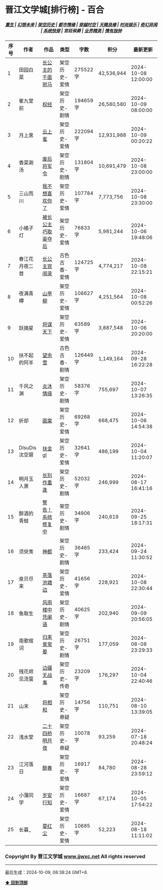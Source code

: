 # 晋江文学城[排行榜] - 百合

<h5 align="center">
	<a href="https://github.com/dev-chenxing/jjwxc-charts/blob/main/重生.md">重生</a> |
	<a href="https://github.com/dev-chenxing/jjwxc-charts/blob/main/幻想未来.md">幻想未来</a> |
	<a href="https://github.com/dev-chenxing/jjwxc-charts/blob/main/架空历史.md">架空历史</a> |
	<a href="https://github.com/dev-chenxing/jjwxc-charts/blob/main/都市情缘.md">都市情缘</a> |
	<a href="https://github.com/dev-chenxing/jjwxc-charts/blob/main/README.md">穿越时空</a> |
	<a href="https://github.com/dev-chenxing/jjwxc-charts/blob/main/天赐良缘.md">天赐良缘</a> |
	<a href="https://github.com/dev-chenxing/jjwxc-charts/blob/main/时尚娱乐.md">时尚娱乐</a> |
	<a href="https://github.com/dev-chenxing/jjwxc-charts/blob/main/奇幻异闻.md">奇幻异闻</a> |
	<a href="https://github.com/dev-chenxing/jjwxc-charts/blob/main/系统快穿.md">系统快穿</a> |
	<b>宫廷侯爵</b> |
	<a href="https://github.com/dev-chenxing/jjwxc-charts/blob/main/业界精英.md">业界精英</a> |
	<a href="https://github.com/dev-chenxing/jjwxc-charts/blob/main/情有独钟.md">情有独钟</a>
</h5>

| 序号 | 作者 | 作品 | 类型 | 字数 | 积分 | 最新更新 | 
|-----|------|------|-----|------|------|---------|
| 1 | 田园白菜 | [长公主的千面驸马](https://www.jjwxc.net/onebook.php?novelid=8285294) | 架空历史-爱情 | 275522字 | 42,536,944 | 2024-10-08 12:00:00 | 
| 2 | 崔九堂前 | [权经](https://www.jjwxc.net/onebook.php?novelid=4142657) | 架空历史-剧情 | 194659字 | 26,580,580 | 2024-10-09 08:00:00 | 
| 3 | 月上黑 | [云上雀](https://www.jjwxc.net/onebook.php?novelid=9049619) | 架空历史-爱情 | 222094字 | 12,931,988 | 2024-10-09 00:20:22 | 
| 4 | 香菜涮汤 | [废后将军令](https://www.jjwxc.net/onebook.php?novelid=6200380) | 架空历史-剧情 | 131804字 | 10,691,479 | 2024-10-08 23:00:00 | 
| 5 | 三山而川 | [我不想喜欢你了](https://www.jjwxc.net/onebook.php?novelid=8766133) | 架空历史-爱情 | 107784字 | 7,773,756 | 2024-10-08 23:30:00 | 
| 6 | 小橘子灯 | [被长公主巧取豪夺后](https://www.jjwxc.net/onebook.php?novelid=9063041) | 架空历史-爱情 | 76833字 | 5,981,244 | 2024-10-06 19:48:06 | 
| 7 | 春江花月夜二首 | [长公主宫闱录](https://www.jjwxc.net/onebook.php?novelid=9152946) | 古色古香-爱情 | 124725字 | 4,774,217 | 2024-10-08 22:15:21 | 
| 8 | 夜满青樽 | [山亭柳](https://www.jjwxc.net/onebook.php?novelid=8004028) | 架空历史-爱情 | 108627字 | 4,251,564 | 2024-10-08 00:52:26 | 
| 9 | 跃摘星 | [将谋天下](https://www.jjwxc.net/onebook.php?novelid=9155549) | 架空历史-爱情 | 63589字 | 3,887,548 | 2024-10-06 20:20:00 | 
| 10 | 扶不起的阿羊 | [望余雪](https://www.jjwxc.net/onebook.php?novelid=8958213) | 古色古香-剧情 | 126449字 | 1,149,164 | 2024-09-28 16:22:28 | 
| 11 | 千风之渊 | [炎沐情缘](https://www.jjwxc.net/onebook.php?novelid=9028047) | 架空历史-剧情 | 58376字 | 755,697 | 2024-10-07 13:26:35 | 
| 12 | 折却 | [画棠](https://www.jjwxc.net/onebook.php?novelid=9019303) | 架空历史-爱情 | 69268字 | 668,475 | 2024-10-06 14:54:38 | 
| 13 | DIsuDis沈空碧 | [扶金gl](https://www.jjwxc.net/onebook.php?novelid=9049971) | 架空历史-爱情 | 32641字 | 486,199 | 2024-10-04 11:20:07 | 
| 14 | 明月玉人萧 | [长别作重逢](https://www.jjwxc.net/onebook.php?novelid=9057546) | 架空历史-剧情 | 52032字 | 246,999 | 2024-08-17 16:41:16 | 
| 15 | 醉酒的青蛙 | [警告！系统修复中](https://www.jjwxc.net/onebook.php?novelid=9117962) | 架空历史-剧情 | 34906字 | 240,619 | 2024-09-25 18:17:31 | 
| 16 | 须臾羡 | [神都](https://www.jjwxc.net/onebook.php?novelid=9079790) | 架空历史-剧情 | 36465字 | 233,424 | 2024-09-24 11:30:52 | 
| 17 | 泉贝尽来 | [茶落池塘边](https://www.jjwxc.net/onebook.php?novelid=9128169) | 架空历史-爱情 | 41656字 | 228,921 | 2024-10-08 22:30:44 | 
| 18 | 鱼取生 | [风雨楼中凭阑语](https://www.jjwxc.net/onebook.php?novelid=9081459) | 架空历史-剧情 | 40625字 | 202,940 | 2024-09-09 20:56:05 | 
| 19 | 南歌绾词 | [归来景常晏](https://www.jjwxc.net/onebook.php?novelid=9042816) | 架空历史-剧情 | 26751字 | 177,059 | 2024-08-08 23:29:33 | 
| 20 | 残花烬见流萤 | [边疆无战事](https://www.jjwxc.net/onebook.php?novelid=9118851) | 架空历史-传奇 | 23209字 | 176,297 | 2024-10-04 22:40:46 | 
| 21 | 山末 | [将相和](https://www.jjwxc.net/onebook.php?novelid=9013986) | 架空历史-悬疑 | 14756字 | 110,751 | 2024-08-10 13:39:05 | 
| 22 | 浅水堂 | [二十四桥明月夜](https://www.jjwxc.net/onebook.php?novelid=9028338) | 架空历史-悬疑 | 10078字 | 93,259 | 2024-07-18 20:48:24 | 
| 23 | 江河落日 | [醉春](https://www.jjwxc.net/onebook.php?novelid=9100388) | 架空历史-爱情 | 16917字 | 84,780 | 2024-08-28 23:59:12 | 
| 24 | 小蒲同学 | [岁安行知](https://www.jjwxc.net/onebook.php?novelid=9158321) | 架空历史-爱情 | 16687字 | 67,174 | 2024-10-05 17:54:22 | 
| 25 | 长暮_ | [耍红尘](https://www.jjwxc.net/onebook.php?novelid=9087293) | 架空历史-爱情 | 10685字 | 52,223 | 2024-08-18 11:11:02 | 

### Copyright By 晋江文学城 www.jjwxc.net All rights reserved

---

最后生成：2024-10-09, 08:38:24 GMT+8.

**[⬆ 回到顶部](#晋江文学城排行榜---百合)**

